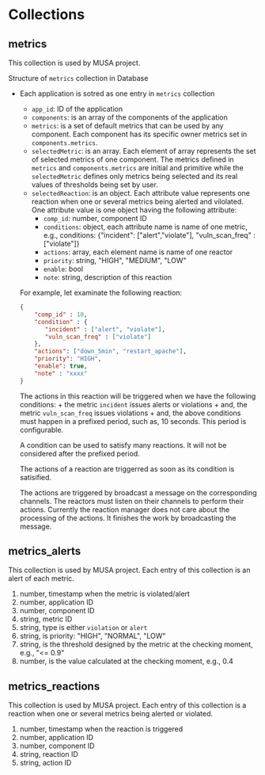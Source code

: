 
# Collections

## metrics

This collection is used by MUSA project.

Structure of `metrics` collection in Database

- Each application is sotred as one entry in `metrics` collection

  + `app_id`: ID of the application
  + `components`: is an array of the components of the application
  + `metrics`: is a set of default metrics that can be used by any component. Each component has its specific owner metrics set in `components.metrics`.
  + `selectedMetric`: is an array. Each element of array represents the set of selected metrics of one component. The metrics defined in `metrics` and `components.metrics` are initial and primitive while the `selectedMetric` defines only metrics being selected and its real values of thresholds being set by user.
  + `selectedReaction`: is an object. Each attribute value represents one reaction when one or several metrics being alerted and vilolated. One attribute value is one object having the following attribute:
    - `comp_id`: number, component ID
    - `conditions`: object, each attribute name is name of one metric, e.g., conditions: {"incident": ["alert","violate"], "vuln_scan_freq" : ["violate"]}
    - `actions`: array, each element name is name of one reactor
    - `priority`: string, "HIGH", "MEDIUM", "LOW"
    - `enable`: bool
    - `note`: string, description of this reaction 
  
  For example, let examinate the following reaction:
  ```JSON
  {
      "comp_id" : 10,
      "condition" : {
         "incident" : ["alert", "violate"],
         "vuln_scan_freq" : ["violate"]
      },
      "actions": ["down_5min", "restart_apache"],
      "priority": "HIGH",
      "enable": true,
      "note" : "xxxx"
  }
  ```
  
  The actions in this reaction will be triggered when we have the following conditions:
      + the metric `incident` issues alerts or violations
      + and, the metric `vuln_scan_freq` issues violations
      + and, the above conditions must happen in a prefixed period, such as, 10 seconds. This period is configurable.
      
  A condition can be used to satisfy many reactions. It will not be considered after the prefixed period.
  
  The actions of a reaction are triggerred as soon as its condition is satisified. 
  
  The actions are triggered by broadcast a message on the corresponding channels. 
  The reactors must listen on their channels to perform their actions. 
  Currently the reaction manager does not care about the processing of the actions. It finishes the work by broadcasting the message.
  
## metrics_alerts

This collection is used by MUSA project.
Each entry of this collection is an alert of each metric.
   
1. number, timestamp when the metric is violated/alert
2. number, application ID
3. number, component ID 
4. string, metric ID
5. string, type is either `violation` or `alert`
6. string, is priority: "HIGH", "NORMAL", "LOW"
7. string, is the threshold designed by the metric at the checking moment, e.g., "<= 0.9"
8. number, is the value calculated at the checking moment, e.g., 0.4

## metrics_reactions

This collection is used by MUSA project.
Each entry of this collection is a reaction when one or several metrics being alerted or violated.

1. number, timestamp when the reaction is triggered
2. number, application ID
3. number, component ID
4. string, reaction ID
5. string, action ID 